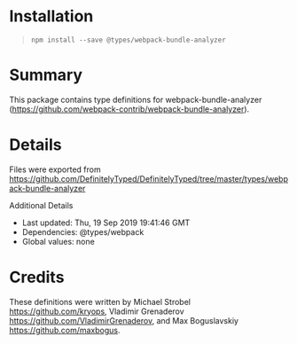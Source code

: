 # Installation
> `npm install --save @types/webpack-bundle-analyzer`

# Summary
This package contains type definitions for webpack-bundle-analyzer (https://github.com/webpack-contrib/webpack-bundle-analyzer).

# Details
Files were exported from https://github.com/DefinitelyTyped/DefinitelyTyped/tree/master/types/webpack-bundle-analyzer

Additional Details
 * Last updated: Thu, 19 Sep 2019 19:41:46 GMT
 * Dependencies: @types/webpack
 * Global values: none

# Credits
These definitions were written by Michael Strobel <https://github.com/kryops>, Vladimir Grenaderov <https://github.com/VladimirGrenaderov>, and Max Boguslavskiy <https://github.com/maxbogus>.
